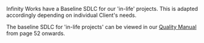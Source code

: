Infinity Works have a Baseline SDLC for our 'in-life' projects.  This is adapted accordingly depending on individual Client's needs.

The baseline SDLC for 'in-life projects' can be viewed in our [Quality Manual](https://drive.google.com/drive/folders/117wlPCx-NSRgb3Togo41r1SrYbVyiOmb)
 from page 52 onwards. 
